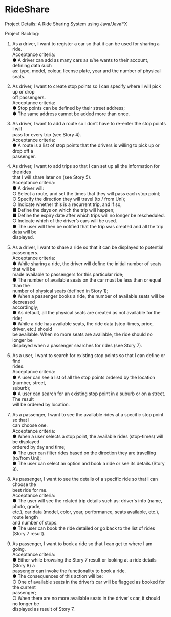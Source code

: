 # RideShare

Project Details: A Ride Sharing System using Java/JavaFX  


Project Backlog:  

1. As a ​​driver​​, I want to ​​register a car​​ so that it can be used for sharing a ride.  
   Acceptance criteria:  
  ● A driver can add as many cars as s/he wants to their account, defining data such  
    as: type, model, colour, license plate, year and the number of physical seats.  

2. As ​​driver​​, I want to ​​create stop points so I can specify where I will pick up or drop  
   off passengers.  
   Acceptance criteria:  
  ● Stop points can be defined by their street address;  
  ● The same address cannot be added more than once.  

3. As ​​driver​​, I want to ​​add a route so I don’t have to re-enter the stop points I will  
   pass for every trip (see Story 4).  
   Acceptance criteria:  
  ● A route is a list of stop points that the drivers is willing to pick up or drop off a  
    passenger.  

4. As ​​driver​​, I want to ​​add trips so that I can set up all the information for the rides  
   that I will share later on (see Story 5).  
   Acceptance criteria:  
  ● A driver will:  
    ○ Select a route, and set the times that they will pass each stop point;  
    ○ Specify the direction they will travel (to / from Uni);  
    ○ Indicate whether this is a recurrent trip, and if so,  
      ■ Define the days on which the trip will happen;  
      ■ Define the expiry date after which trips will no longer be rescheduled.  
    ○ Indicate which of the driver’s cars will be used.  
  ● The user will then be notified that the trip was created and all the trip data will be  
    displayed.  

5. As a ​​driver​​, I want to ​​share a ride so that it can be displayed to potential  
   passengers.  
   Acceptance criteria:  
  ● While sharing a ride, the driver will define the initial number of seats that will be  
    made available to passengers for this particular ride;  
  ● The number of available seats on the car must be less than or equal than the  
    number of physical seats (defined in Story 1);  
  ● When a passenger books a ride, the number of available seats will be decreased  
    accordingly;  
  ● As default, all the physical seats are created as not available for the ride;  
  ● While a ride has available seats, the ride data (stop-times, price, driver, etc.) should  
    be available. When no more seats are available, the ride should no longer be  
    displayed when a passenger searches for rides (see Story 7).  

6. As a ​​user​​, I want to ​​search for existing stop points so that I can define or find  
   rides.  
   Acceptance criteria:  
  ● A user can see a list of all the stop points ordered by the location (number, street,  
    suburb);  
  ● A user can search for an existing stop point in a suburb or on a street. The result  
    will be ordered by location.  
  
7. As a ​​passenger​​, I want to ​​see the available rides at a specific stop point so that I  
   can choose one.  
   Acceptance criteria:  
  ● When a user selects a stop point, the available rides (stop-times) will be displayed  
    ordered by day and time;  
  ● The user can filter rides based on the direction they are travelling (to/from Uni);  
  ● The user can select an option and book a ride ​or​​ see its details (Story 8).  
  
8. As ​​passenger​​, I want to ​​see the details of a specific ride so that I can choose the  
   best ride for me.  
   Acceptance criteria:  
  ● The user will see the related trip details such as: driver's info (name, photo, grade,  
    etc.), car data (model, color, year, performance, seats available, etc.), route length  
    and number of stops.  
  ● The user can book the ride detailed ​or​​ go back to the list of rides (Story 7 result).  
  
9. As ​​passenger​​, I want to ​​book a ride​​ so that I can get to where I am going.  
   Acceptance criteria:  
  ● Either while browsing the Story 7 result or looking at a ride details (Story 8) a  
    passenger can invoke the functionality to book a ride.  
  ● The consequences of this action will be:  
    ○ One of available seats in the driver’s car will be flagged as booked for the current  
    passenger;  
    ○ When there are no more available seats in the driver's car, it should no longer be  
      displayed as result of Story 7.  
